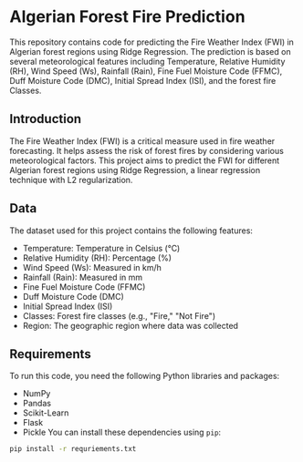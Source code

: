 # Algerian Forest Fire Prediction

This repository contains code for predicting the Fire Weather Index (FWI) in Algerian forest regions using Ridge Regression. The prediction is based on several meteorological features including Temperature, Relative Humidity (RH), Wind Speed (Ws), Rainfall (Rain), Fine Fuel Moisture Code (FFMC), Duff Moisture Code (DMC), Initial Spread Index (ISI), and the forest fire Classes.



## Introduction

The Fire Weather Index (FWI) is a critical measure used in fire weather forecasting. It helps assess the risk of forest fires by considering various meteorological factors. This project aims to predict the FWI for different Algerian forest regions using Ridge Regression, a linear regression technique with L2 regularization.

## Data

The dataset used for this project contains the following features:

- Temperature: Temperature in Celsius (°C)
- Relative Humidity (RH): Percentage (%)
- Wind Speed (Ws): Measured in km/h
- Rainfall (Rain): Measured in mm
- Fine Fuel Moisture Code (FFMC)
- Duff Moisture Code (DMC)
- Initial Spread Index (ISI)
- Classes: Forest fire classes (e.g., "Fire," "Not Fire")
- Region: The geographic region where data was collected

## Requirements

To run this code, you need the following Python libraries and packages:

- NumPy
- Pandas
- Scikit-Learn
- Flask
- Pickle
You can install these dependencies using `pip`:

```bash
pip install -r requriements.txt
